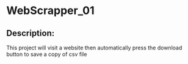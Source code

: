 # WebScrapper_01

## Description:
  This project will visit a website then automatically press the download button to save a copy of csv file
